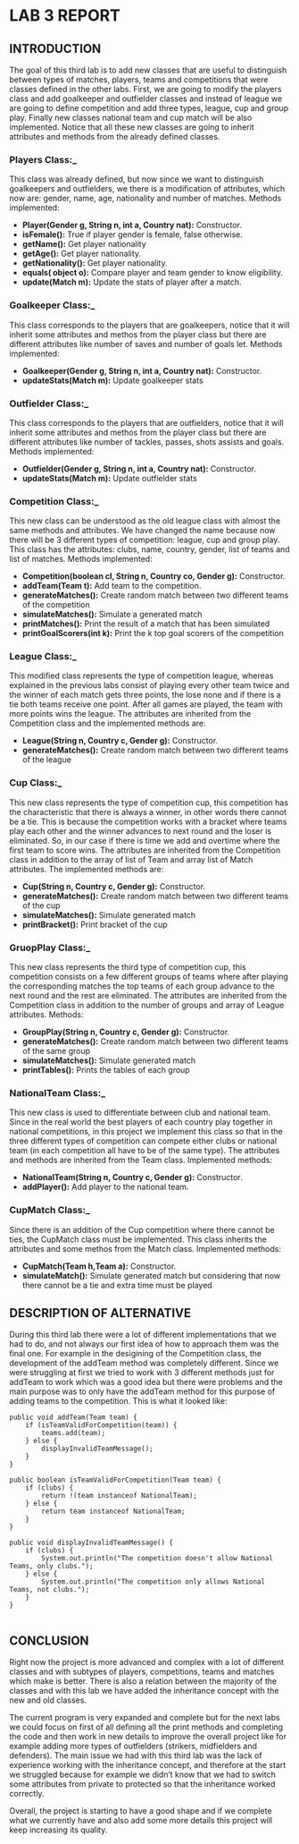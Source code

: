 # LAB 3 REPORT
## INTRODUCTION
The goal of this third lab is to add new classes that are useful to distinguish between types of matches, players, teams and competitions that were classes defined in the other labs. First, we are going to modify the players class and add goalkeeper and outfielder classes and instead of league we are going to define competition and add three types, league, cup and group play. Finally new classes national team and cup match will be also implemented. Notice that all these new classes are going to inherit attributes and methods from the already defined classes.
### Players Class:_
This class was already defined, but now since we want to distinguish goalkeepers and outfielders, we there is a modification of attributes, which now are:  gender, name, age, nationality and number of matches. Methods implemented:

+ **Player(Gender g, String n, int a, Country nat):** Constructor.
+ **isFemale():** True if player gender is female, false otherwise.
+ **getName():** Get player nationality
+ **getAge():** Get player nationality.
+ **getNationality():** Get player nationality.
+ **equals( object o):** Compare player and team gender to know eligibility.
+ **update(Match m):** Update the stats of player after a match.

### Goalkeeper Class:_
This class corresponds to the players that are goalkeepers, notice that it will inherit some attributes and methos from the player class but there are different attributes like number of saves and number of goals let. Methods implemented:

+ **Goalkeeper(Gender g, String n, int a, Country nat):** Constructor.
+ **updateStats(Match m):** Update goalkeeper stats

### Outfielder Class:_
This class corresponds to the players that are outfielders, notice that it will inherit some attributes and methos from the player class but there are different attributes like number of tackles, passes, shots assists and goals. Methods implemented:

+ **Outfielder(Gender g, String n, int a, Country nat):** Constructor.
+ **updateStats(Match m):** Update outfielder stats


### Competition Class:_
This new class can be understood as the old league class with almost the same methods and attributes. We have changed the name because now there will be 3 different types of competition: league, cup and group play. This class has the attributes: clubs, name, country, gender, list of teams and list of matches. Methods implemented:
+ **Competition(boolean cl, String n, Country co, Gender g):** Constructor.
+ **addTeam(Team t):** Add team to the competition.
+ **generateMatches():** Create random match between two different teams of the competition 
+ **simulateMatches():** Simulate a generated match
+ **printMatches():** Print the result of a match that has been simulated
+ **printGoalScorers(int k):** Print the k top goal scorers of the competition






### League Class:_
This modified class represents the type of competition league, whereas explained in the previous labs consist of playing every other team twice and the winner of each match gets three points, the lose none and if there is a tie both teams receive one point. After all games are played, the team with more points wins the league. The attributes are inherited from the Competition class and the implemented methods are:
+ **League(String n, Country c, Gender g):** Constructor.
+ **generateMatches():** Create random match between two different teams of the league 

### Cup Class:_
This new class represents the type of competition cup, this competition has the characteristic that there is always a winner, in other words there cannot be a tie. This is because the competition works with a bracket where teams play each other and the winner advances to next round and the loser is eliminated. So, in our case if there is time we add and overtime where the first team to score wins. The attributes are inherited from the Competition class in addition to the array of list of Team and array list of Match attributes. The implemented methods are:

+ **Cup(String n, Country c, Gender g):** Constructor.
+ **generateMatches():** Create random match between two different teams of the cup 
+ **simulateMatches():** Simulate generated match 
+ **printBracket():** Print bracket of the cup





### GruopPlay Class:_
This new class represents the third type of competition cup, this competition consists on a few different groups of teams where after playing the corresponding matches the top teams of each group advance to the next round and the rest are eliminated. The attributes are inherited from the Competition class in addition to the number of groups and array of League attributes. Methods:

+ **GroupPlay(String n, Country c, Gender g):** Constructor.
+ **generateMatches():** Create random match between two different teams of the same group 
+ **simulateMatches():** Simulate generated match 
+ **printTables():** Prints the tables of each group 

### NationalTeam Class:_
This new class is used to differentiate between club and national team. Since in the real world the best players of each country play together in national competitions, in this project we implement this class so that in the three different types of competition can compete either clubs or national team (in each competition all have to be of the same type). The attributes and methods  are inherited from the Team class. Implemented methods: 
+ **NationalTeam(String n, Country c, Gender g):** Constructor.
+ **addPlayer():** Add player to the national team.

### CupMatch Class:_
Since there is an addition of the Cup competition where there cannot be ties, the CupMatch class must be implemented. This class inherits the attributes and some methos from the Match class. Implemented methods:
+ **CupMatch(Team h,Team a):** Constructor.
+ **simulateMatch():** Simulate generated match but considering that now there cannot be a tie and extra time must be played

## DESCRIPTION OF ALTERNATIVE  
During this third lab there were a lot of different implementations that we had to do, and not always our first idea of how to approach them was the final one. For example in the desigining of the Competition class, the development of the addTeam method was completely different. Since we were struggling at first we tried to work with 3 different methods just for addTeam to work which was a good idea but there were problems and the main purpose was to only have the addTeam method for this purpose of adding teams to the competition. This is what it looked like: 

```
public void addTeam(Team team) {
    if (isTeamValidForCompetition(team)) {
        teams.add(team);
    } else {
        displayInvalidTeamMessage();
    }
}

public boolean isTeamValidForCompetition(Team team) {
    if (clubs) {
        return !(team instanceof NationalTeam);
    } else {
        return team instanceof NationalTeam;
    }
}

public void displayInvalidTeamMessage() {
    if (clubs) {
        System.out.println("The competition doesn't allow National Teams, only clubs.");
    } else {
        System.out.println("The competition only allows National Teams, not clubs.");
    }
}


```

## CONCLUSION
Right now the project is more advanced and complex with a lot of different classes and with subtypes of players, competitions, teams and matches which make is better. There is also a relation between the majority of the classes and with this lab we have added the inheritance concept with the new and old classes.

The current program is very expanded and complete but for the next labs we could focus on first of all defining all the print methods and completing the code and then work in  new details to improve the overall project like for example adding more types of outfielders  (strikers, midfielders and defenders).
The main issue we had with this third lab was the lack of experience working with the inheritance concept, and therefore at the start we struggled because for example we didn’t know that we had to switch some attributes from private to protected so that the inheritance worked correctly.

Overall, the project is starting to have a good shape and if we complete what we currently have and also add some more details this project will keep increasing its quality.

